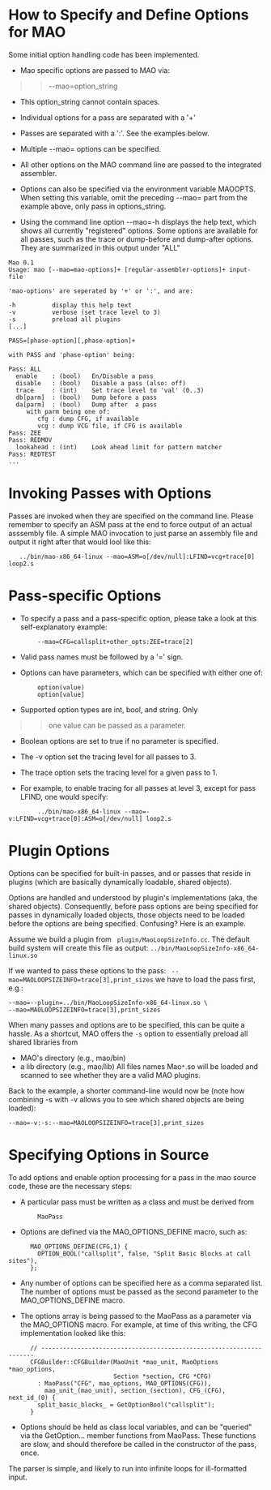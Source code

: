 

# How to Specify and Define Options for MAO #

Some initial option handling code has been implemented.

  * Mao specific options are passed to MAO via:
> > --mao=option\_string

  * This option\_string cannot contain spaces.

  * Individual options for a pass are separated with a '+'

  * Passes are separated with a ':'. See the examples below.

  * Multiple --mao= options can be specified.

  * All other options on the MAO command line are passed to the integrated assembler.

  * Options can also be specified via the environment variable MAOOPTS. When setting this variable, omit the preceding --mao= part from the example above, only pass in options\_string.

  * Using the command line option --mao=-h displays the help text,  which shows all currently "registered" options. Some options are available for all passes, such as the trace or dump-before and dump-after options. They are summarized in this output under "ALL"

```
Mao 0.1
Usage: mao [--mao=mao-options]+ [regular-assembler-options]+ input-file

'mao-options' are seperated by '+' or ':', and are:

-h          display this help text
-v          verbose (set trace level to 3)
-s          preload all plugins
[...]

PASS=[phase-option][,phase-option]+

with PASS and 'phase-option' being:

Pass: ALL
  enable    : (bool)   En/Disable a pass
  disable   : (bool)   Disable a pass (also: off)
  trace     : (int)    Set trace level to 'val' (0..3)
  db[parm]  : (bool)   Dump before a pass
  da[parm]  : (bool)   Dump after  a pass
     with parm being one of:
        cfg : dump CFG, if available
        vcg : dump VCG file, if CFG is available
Pass: ZEE
Pass: REDMOV
  lookahead : (int)    Look ahead limit for pattern matcher
Pass: REDTEST
...
```

# Invoking Passes with Options #
Passes are invoked when they are specified on the command line. Please remember to specify an ASM pass at the end to force output of an actual asssembly file.
A simple MAO invocation to just parse an assembly file and output it right after that would lool like this:

```
   ../bin/mao-x86_64-linux --mao=ASM=o[/dev/null]:LFIND=vcg+trace[0] loop2.s
```

# Pass-specific Options #

  * To specify a pass and a pass-specific option, please take a look at this self-explanatory example:
```
        --mao=CFG=callsplit+other_opts:ZEE=trace[2]
```

  * Valid pass names must be followed by a '=' sign.

  * Options can have parameters, which can be specified with either one of:
```
        option(value)
        option[value]
```

  * Supported option types are int, bool, and string. Only
> > one value can be passed as a parameter.

  * Boolean options are set to true if no parameter is specified.

  * The -v option set the tracing level for all passes to 3.

  * The trace option sets the tracing level for a given pass to 1.

  * For example, to enable tracing for all passes at level 3, except for pass LFIND, one would specify:
```
        ../bin/mao-x86_64-linux --mao=-v:LFIND=vcg+trace[0]:ASM=o[/dev/null] loop2.s
```

# Plugin Options #
Options can be specified for built-in passes, and or passes that reside in plugins (which are basically dynamically loadable, shared objects).

Options are handled and understood by plugin's implementations (aka, the shared objects). Consequently, before pass options are being specified for passes in dynamically loaded objects, those objects need to be loaded before the options are being specified. Confusing? Here is an example.

Assume we build a plugin from
` plugin/MaoLoopSizeInfo.cc`. The default build system will create this file as output:
`../bin/MaoLoopSizeInfo-x86_64-linux.so`

If we wanted to pass these options to the pass:
` --mao=MAOLOOPSIZEINFO=trace[3],print_sizes`
we have to load the pass first, e.g.:
```
--mao=--plugin=../bin/MaoLoopSizeInfo-x86_64-linux.so \
--mao=MAOLOOPSIZEINFO=trace[3],print_sizes
```

When many passes and options are to be specified, this can be quite a hassle. As a shortcut, MAO offers the `-s` option to essentially preload all shared libraries from
  * MAO's directory (e.g., mao/bin)
  * a lib directory (e.g., mao/lib)
All files names Mao`*`.so will be loaded and scanned to see whether they are a valid MAO plugins.

Back to the example, a shorter command-line would now be (note how combining -s with -v allows you to see which shared objects are being loaded):
```
--mao=-v:-s:--mao=MAOLOOPSIZEINFO=trace[3],print_sizes
```

# Specifying Options in Source #

To add options and enable option processing for a pass in the mao source code, these are the necessary steps:

  * A particular pass must be written as a class and must be derived from
```
        MaoPass
```

  * Options are defined via the MAO\_OPTIONS\_DEFINE macro, such as:
```
      MAO_OPTIONS_DEFINE(CFG,1) {
        OPTION_BOOL("callsplit", false, "Split Basic Blocks at call sites"),
      };
```

  * Any number of options can be specified here as a comma separated list. The number of options must be passed as the second parameter to the MAO\_OPTIONS\_DEFINE macro.

  * The options array is being passed to the MaoPass as a parameter via the MAO\_OPTIONS macro. For example, at time of this writing, the CFG implementation looked like this:
```
      // --------------------------------------------------------------------
      CFGBuilder::CFGBuilder(MaoUnit *mao_unit, MaoOptions *mao_options,
                             Section *section, CFG *CFG)
        : MaoPass("CFG", mao_options, MAO_OPTIONS(CFG)),
          mao_unit_(mao_unit), section_(section), CFG_(CFG), next_id_(0) {
        split_basic_blocks_ = GetOptionBool("callsplit");
      }
```

  * Options should be held as class local variables, and can be "queried" via the GetOption... member functions from MaoPass. These functions are slow, and should therefore be called in the constructor of the pass, once.

The parser is simple, and likely to run into infinite loops for ill-formatted input.
